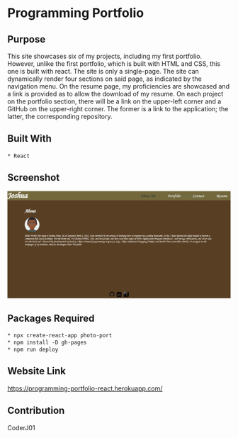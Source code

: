 # Programming Portfolio

## Purpose 
This site showcases six of my projects, including my first portfolio. However, unlike the first portfolio, which is built with HTML and CSS, this one is built with react. The site is only a single-page. The site can dynamically render four sections on said page, as indicated by the navigation menu. On the resume page, my proficiencies are showcased and a link is provided as to allow the download of my resume. On each project on the portfolio section, there will be a link on the upper-left corner and a GitHub on the upper-right corner. The former is a link to the application; the latter, the corresponding repository.    

## Built With
    * React

## Screenshot
![Alt text](./src/assets/images/screenshot.JPG "Programming Portfolio")

## Packages Required
    * npx create-react-app photo-port
    * npm install -D gh-pages
    * npm run deploy

## Website Link
https://programming-portfolio-react.herokuapp.com/

## Contribution
CoderJ01 